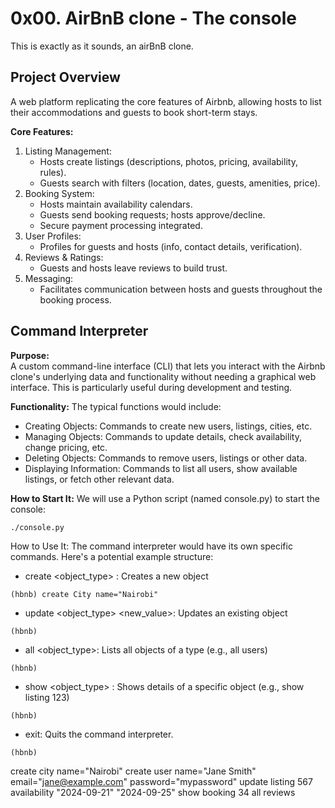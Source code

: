 # 0x00. AirBnB clone - The console  
This is exactly as it sounds, an airBnB clone.

## Project Overview 
A web platform replicating the core features of Airbnb, allowing hosts to list their accommodations and guests to
book short-term stays.

**Core Features:**  
1. Listing Management:
   + Hosts create listings (descriptions, photos, pricing, availability, rules).
   + Guests search with filters (location, dates, guests, amenities, price).
2. Booking System:
   + Hosts maintain availability calendars.
   + Guests send booking requests; hosts approve/decline.
   + Secure payment processing integrated.
3. User Profiles:
   + Profiles for guests and hosts (info, contact details, verification).
4. Reviews & Ratings:
   + Guests and hosts leave reviews to build trust.
5. Messaging:
   + Facilitates communication between hosts and guests throughout the booking process.

## Command Interpreter
**Purpose:**  
A custom command-line interface (CLI) that lets you interact with the Airbnb clone's underlying data and functionality 
without needing a graphical web interface. This is particularly useful during development and testing.

**Functionality:**
The typical functions would include:  
+ Creating Objects: Commands to create new users, listings, cities, etc.
+ Managing Objects: Commands to update details, check availability, change pricing, etc.
+ Deleting Objects: Commands to remove users, listings or other data.
+ Displaying Information: Commands to list all users, show available listings, or fetch other relevant data.

**How to Start It:**
We will use a Python script (named console.py) to start the console:
```
./console.py
```

How to Use It:
The command interpreter would have its own specific commands. Here's a potential example structure:
+ create <object_type> <attributes>: Creates a new object
```
(hbnb) create City name="Nairobi"
```
+ update <object_type> <id> <attribute> <new_value>: Updates an existing object
```
(hbnb)
```
+ all <object_type>: Lists all objects of a type (e.g., all users)
```
(hbnb)
```
+ show <object_type> <id>: Shows details of a specific object (e.g., show listing 123)
```
(hbnb)
```
+ exit: Quits the command interpreter.
```
(hbnb)
```
create city name="Nairobi"
create user name="Jane Smith" email="jane@example.com" password="mypassword"
update listing 567 availability "2024-09-21" "2024-09-25"
show booking 34
all reviews

